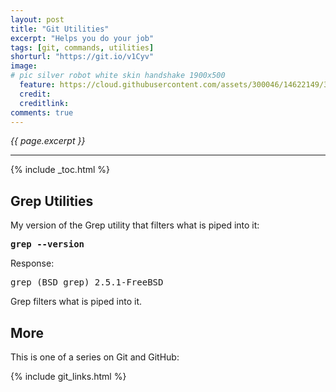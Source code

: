 ```yaml
---
layout: post
title: "Git Utilities"
excerpt: "Helps you do your job"
tags: [git, commands, utilities]
shorturl: "https://git.io/v1Cyv"
image:
# pic silver robot white skin handshake 1900x500
  feature: https://cloud.githubusercontent.com/assets/300046/14622149/306629f0-0585-11e6-961a-dc8f60dadbf6.jpg
  credit: 
  creditlink: 
comments: true
---
```

<i>{{ page.excerpt }}</i>
<hr />

{% include _toc.html %}

<a id="Grepz"></a>

## Grep Utilities

My version of the Grep utility that filters what is piped into it:

   <tt><strong>grep --version</strong></tt>

   Response:

   <tt>grep (BSD grep) 2.5.1-FreeBSD</tt>

Grep filters what is piped into it.



## More #

This is one of a series on Git and GitHub:

{% include git_links.html %}
